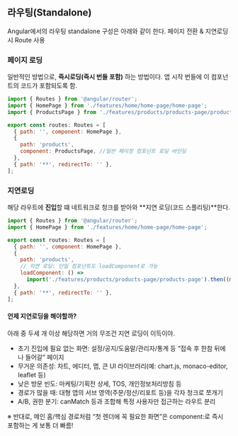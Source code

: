 ## 라우팅(Standalone)

Angular에서의 라우팅 standalone 구성은 아래와 같이 한다.
페이지 전환 & 지연로딩시 Route 사용

### 페이지 로딩

일반적인 방법으로, **즉시로딩(즉시 번들 포함)** 하는 방법이다. 앱 시작 번들에 이 컴포넌트의 코드가 포함되도록 함.

```javascript
import { Routes } from '@angular/router';
import { HomePage } from './features/home/home-page/home-page';
import { ProductsPage } from './features/products/products-page/products-page';

export const routes: Routes = [
  { path: '', component: HomePage },
  {
    path: 'products',
    component: ProductsPage, //일반 페이징 컴포넌트 로딩 바인딩
  },
  { path: '**', redirectTo: '' },
];
```

### 지연로딩

해당 라우트에 **진입**할 떄 네트워크로 청크를 받아와 **지연 로딩(코드 스플리팅)**한다.

```javascript
import { Routes } from '@angular/router';
import { HomePage } from './features/home/home-page/home-page';

export const routes: Routes = [
  { path: '', component: HomePage },
  {
    path: 'products',
    // 지연 로딩: 단일 컴포넌트도 loadComponent로 가능
    loadComponent: () =>
      import('./features/products/products-page/products-page').then((m) => m.ProductsPage),
  },
  { path: '**', redirectTo: '' },
];
```

#### 언제 지연로딩을 해야할까?

아래 중 두세 개 이상 해당하면 거의 무조건 지연 로딩이 이득이야.

- 초기 진입에 필요 없는 화면: 설정/공지/도움말/관리자/통계 등 “접속 후 한참 뒤에나 들어갈” 페이지
- 무거운 의존성: 차트, 에디터, 맵, 큰 UI 라이브러리(예: chart.js, monaco-editor, leaflet 등)
- 낮은 방문 빈도: 마케팅/기획전 상세, TOS, 개인정보처리방침 등
- 경로가 많을 때: 대형 앱의 서브 영역(주문/정산/리포트 등)을 각자 청크로 쪼개기
- A/B, 권한 분기: canMatch 등과 조합해 특정 사용자만 접근하는 라우트 분리

※ 반대로, 메인 홈/핵심 경로처럼 “첫 렌더에 꼭 필요한 화면”은 component:로 즉시 포함하는 게 보통 더 빠름!
